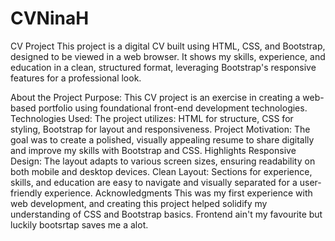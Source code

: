 # CVNinaH
CV Project
This project is a digital CV built using HTML, CSS, and Bootstrap, designed to be viewed in a web browser. It shows my skills, experience, and education in a clean, structured format, leveraging Bootstrap's responsive features for a professional look.

About the Project
Purpose: This CV project is an exercise in creating a web-based portfolio using foundational front-end development technologies.
Technologies Used: The project utilizes:
HTML for structure,
CSS for styling,
Bootstrap for layout and responsiveness.
Project Motivation: The goal was to create a polished, visually appealing resume to share digitally and improve my skills with Bootstrap and CSS.
Highlights
Responsive Design: The layout adapts to various screen sizes, ensuring readability on both mobile and desktop devices.
Clean Layout: Sections for experience, skills, and education are easy to navigate and visually separated for a user-friendly experience.
Acknowledgments
This was my first experience with web development, and creating this project helped solidify my understanding of CSS and Bootstrap basics. Frontend ain't my favourite but luckily bootsrtap saves me a alot.










